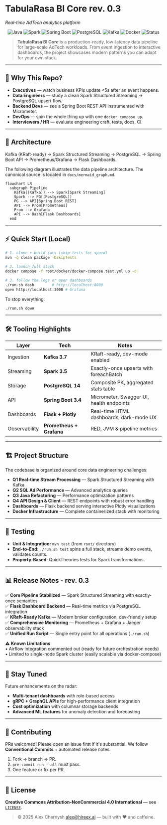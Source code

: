 # TabulaRasa BI Core **rev. 0.3**
*Real-time AdTech analytics platform*  

<p align="center">
  <img alt="Java" src="https://img.shields.io/badge/Java-17-blue?logo=openjdk"/>
  <img alt="Spark" src="https://img.shields.io/badge/Spark-3.5-orange?logo=apache-spark"/>
  <img alt="Spring Boot" src="https://img.shields.io/badge/Spring Boot-3.4-brightgreen?logo=spring"/>
  <img alt="PostgreSQL" src="https://img.shields.io/badge/PostgreSQL-14-blue?logo=postgresql"/>
  <img alt="Kafka" src="https://img.shields.io/badge/Kafka-3.7-black?logo=apache-kafka"/>
  <img alt="Docker" src="https://img.shields.io/badge/Docker-24-blue?logo=docker"/>
  <img alt="Status" src="https://img.shields.io/badge/Status-🚀%20Active-success"/>
</p>

> **TabulaRasa BI Core** is a production-ready, low-latency data pipeline for large-scale AdTech workloads. From event ingestion to interactive dashboards, the project showcases modern patterns you can adapt for your own stack.

---

## 🎯 Why This Repo?
* **Executives** — watch business KPIs update <5s after an event happens.
* **Data Engineers** — study a clean Spark Structured Streaming → PostgreSQL upsert flow.
* **Backend Devs** — see a Spring Boot REST API instrumented with Micrometer.
* **DevOps** — spin the whole thing up with one `docker compose up`.
* **Interviewers / HR** — evaluate engineering craft, tests, docs, CI.

---

## 🧩 Architecture
Kafka (KRaft-ready) → Spark Structured Streaming → PostgreSQL → Spring Boot API → Prometheus/Grafana → Flask Dashboards.

The following diagram illustrates the data pipeline architecture. The canonical source is located in `docs/mermaid_graph.md`.

```mermaid
flowchart LR
  subgraph Pipeline
    Kafka((Kafka)) --> Spark[Spark Streaming]
    Spark --> PG[(PostgreSQL)]
    PG --> API[Spring Boot REST]
    API --> Prom[Prometheus]
    Prom --> Grafana
    API --> Dash[Flask Dashboards]
  end
```

---

## ⚡ Quick Start (Local)
```bash
# 1. clone + build jars (skip tests for speed)
mvn -q clean package -DskipTests

# 2. launch full stack
docker compose -f root/docker/docker-compose.test.yml up -d

# 3. follow the logs or open dashboards
./run.sh dash        # http://localhost:8080
open http://localhost:3000 # Grafana
```
To stop everything:
```bash
./run.sh down
```

---

## 🛠️  Tooling Highlights
| Layer | Tech | Notes |
|-------|------|-------|
| Ingestion | **Kafka 3.7** | KRaft-ready, dev-mode enabled |
| Streaming | **Spark 3.5** | Exactly-once upserts with foreachBatch |
| Storage | **PostgreSQL 14** | Composite PK, aggregated stats table |
| API | **Spring Boot 3.4** | Micrometer, Swagger UI, health endpoints |
| Dashboards | **Flask + Plotly** | Real-time HTML dashboards, dark-mode UX |
| Observability | **Prometheus + Grafana** | RED, JVM & pipeline metrics |

---

## 🏗️ Project Structure
The codebase is organized around core data engineering challenges:

* **Q1 Real-time Stream Processing** — Spark Structured Streaming with Kafka
* **Q2 SQL Ad Performance** — Advanced analytics queries  
* **Q3 Java Refactoring** — Performance optimization patterns
* **Q4 API Design & Client** — REST endpoints with robust error handling
* **Dashboards** — Flask backend serving interactive Plotly visualizations
* **Docker Infrastructure** — Complete containerized stack with monitoring

---

## 🧪 Testing
* **Unit & Integration:** `mvn test` (from `root/` directory)
* **End-to-End:** `./run.sh test` spins a full stack, streams demo events, validates counts.
* **Property-Based:** QuickTheories tests for Spark transformations.

---

## 📊 **Release Notes - rev. 0.3**
✅ **Core Pipeline Stabilized** — Spark Structured Streaming with exactly-once semantics  
✅ **Flask Dashboard Backend** — Real-time metrics via PostgreSQL integration  
✅ **KRaft-Ready Kafka** — Modern broker configuration, dev-friendly setup  
✅ **Comprehensive Monitoring** — Prometheus + Grafana + Jaeger observability stack  
✅ **Unified Run Script** — Single entry point for all operations (`./run.sh`)  

⚠️ **Known Limitations**  
• Airflow integration commented out (ready for future orchestration needs)  
• Limited to single-node Spark cluster (easily scalable via docker-compose)  

---

## 🔮 Stay Tuned
Future enhancements on the radar:
* **Multi-tenant dashboards** with role-based access
* **gRPC + GraphQL APIs** for high-performance client integration  
* **Cost optimization** with columnar storage backends
* **Advanced ML features** for anomaly detection and forecasting

---

## 🙌 Contributing
PRs welcomed! Please open an issue first if it's substantial. We follow **Conventional Commits** + automated release notes.

1. Fork → branch → PR.
2. `pre-commit run --all` must pass.
3. One feature or fix per PR.

---

## 🔐 License
**Creative Commons Attribution-NonCommercial 4.0 International** — see [`LICENSE`](LICENSE).

> © 2025 Alex Chernysh <alex@hireex.ai> — built with ❤️ and caffeine.
